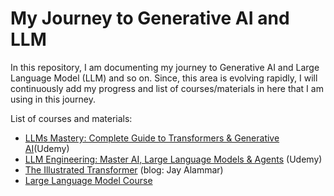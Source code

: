 # My Journey to Generative AI and LLM

In this repository, I am documenting my journey to Generative AI and Large Language Model (LLM) and so on. Since, this area is evolving rapidly, I will continuously add my progress and list of courses/materials in here that I am using in this journey. 

List of courses and materials:
- [LLMs Mastery: Complete Guide to Transformers & Generative AI](https://www.udemy.com/course/llms-mastery-complete-guide-to-transformers-generative-ai/?couponCode=ST12MT122624)(Udemy)
- [LLM Engineering: Master AI, Large Language Models & Agents](https://www.udemy.com/course/llm-engineering-master-ai-and-large-language-models/) (Udemy)
- [The Illustrated Transformer](https://jalammar.github.io/illustrated-transformer) (blog: Jay Alammar)
- [Large Language Model Course](https://github.com/mlabonne/llm-course)
  
